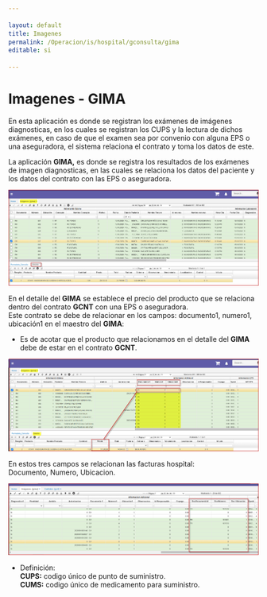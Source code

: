 ```yaml
---

layout: default
title: Imagenes
permalink: /Operacion/is/hospital/gconsulta/gima  
editable: si  

---
```



# Imagenes - GIMA  

En esta aplicación es donde se registran los exámenes de imágenes diagnosticas, en los cuales se registran los CUPS y la lectura de dichos exámenes, en caso de que el examen sea por convenio con alguna EPS o una aseguradora, el sistema relaciona el contrato y toma los datos de este.  

La aplicación **GIMA,** es donde se registra los resultados de los exámenes de imagen diagnosticas, en las cuales se relaciona los datos del paciente y los datos del contrato con las EPS o aseguradora.  

![](gima1.png)

En el detalle del **GIMA** se establece el precio del producto que se relaciona dentro del contrato **GCNT** con una EPS o aseguradora.  
Este contrato se debe de relacionar en los campos: documento1, numero1, ubicación1 en el maestro del **GIMA**:  

* Es de acotar que el producto que relacionamos en el detalle del **GIMA** debe de estar en el contrato **GCNT**.  

![](gima2.png)  

En estos tres campos se relacionan las facturas hospital:  
Documento, Numero, Ubicacion.  

![](gima3.png)  

* Definición:  
**CUPS:** codigo único  de punto de suministro.  
**CUMS:** codigo único de medicamento para suministro.  
